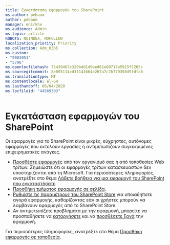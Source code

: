 ```yaml
---
title: Εγκατάσταση εφαρμογών του SharePoint
ms.author: pebaum
author: pebaum
manager: mnirkhe
ms.audience: Admin
ms.topic: article
ROBOTS: NOINDEX, NOFOLLOW
localization_priority: Priority
ms.collection: Adm_O365
ms.custom:
- "9003051"
- "5796"
ms.openlocfilehash: 75439467c320bdd1d0aed61e60717e5915f7265c
ms.sourcegitcommit: 8e093114cd31141664e267a7c7b779398d5fdfa8
ms.translationtype: MT
ms.contentlocale: el-GR
ms.lasthandoff: 06/04/2020
ms.locfileid: "44569303"
---
```

# <a name="install-sharepoint-apps"></a>Εγκατάσταση εφαρμογών του SharePoint

Οι εφαρμογές για το SharePoint είναι μικρές, εύχρηστες, αυτόνομες εφαρμογές που εκτελούν εργασίες ή αντιμετωπίζουν συγκεκριμένες επιχειρηματικές ανάγκες.

- [Προσθέστε εφαρμογές](https://support.microsoft.com/office/ef9c0dbd-7fe1-4715-a1b0-fe3bc81317cb) από τον οργανισμό σας ή από τοποθεσίες Web τρίτων. Σημειώστε ότι οι εφαρμογές τρίτων κατασκευαστών δεν υποστηρίζονται από τη Microsoft. Για περισσότερες πληροφορίες, ανατρέξτε στο θέμα [Λάβετε βοήθεια για μια εφαρμογή του SharePoint που εγκαταστήσατε](https://support.office.com/article/get-help-for-a-sharepoint-app-you-installed-fd98af7f-6af0-4573-8360-8f5631c6ab21).
-   [Προσθήκη τμήματος εφαρμογής σε σελίδα](https://support.microsoft.com/office/6f06c0b7-44b8-4c69-b4ad-85197eee8d78).
-   [Ρυθμίστε τις παραμέτρους του SharePoint Store](https://docs.microsoft.com/sharepoint/configure-sharepoint-store-settings) για οποιαδήποτε αγορά εφαρμογής, καθορίζοντας εάν οι χρήστες μπορούν να λαμβάνουν εφαρμογές από το SharePoint Store.
-   Αν αντιμετωπίζετε προβλήματα με την εφαρμογή, μπορείτε να προσπαθήσετε να [καταργήσετε](https://support.microsoft.com/office/03198d1b-c33b-498d-9469-af641a587d6c) και να [προσθέσετε ξανά](https://support.microsoft.com/office/ef9c0dbd-7fe1-4715-a1b0-fe3bc81317cb) την εφαρμογή.

Για περισσότερες πληροφορίες, ανατρέξτε στο θέμα [Προσθήκη εφαρμογής σε τοποθεσία](https://support.microsoft.com/office/f9c0dbd-7fe1-4715-a1b0-fe3bc81317cb).